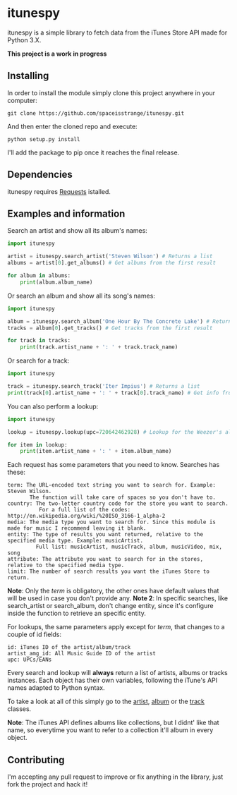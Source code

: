 # itunespy

itunespy is a simple library to fetch data from the iTunes Store API made for Python 3.X. 

**This project is a work in progress**

## Installing
In order to install the module simply clone this project anywhere in your computer:

    git clone https://github.com/spaceisstrange/itunespy.git

And then enter the cloned repo and execute:

    python setup.py install

I'll add the package to pip once it reaches the final release.

## Dependencies

itunespy requires [Requests](https://github.com/kennethreitz/requests) istalled.

## Examples and information
Search an artist and show all its album's names:

```python
import itunespy

artist = itunespy.search_artist('Steven Wilson') # Returns a list
albums = artist[0].get_albums() # Get albums from the first result

for album in albums:
    print(album.album_name)
```

Or search an album and show all its song's names:

```python
import itunespy

album = itunespy.search_album('One Hour By The Concrete Lake') # Returns a list
tracks = album[0].get_tracks() # Get tracks from the first result

for track in tracks:
    print(track.artist_name + ': ' + track.track_name)
```

Or search for a track:

```python
import itunespy

track = itunespy.search_track('Iter Impius') # Returns a list
print(track[0].artist_name + ': ' + track[0].track_name) # Get info from the first result
```

You can also perform a lookup:
```python
import itunespy

lookup = itunespy.lookup(upc=720642462928) # Lookup for the Weezer's album 'Weezer'

for item in lookup:
    print(item.artist_name + ': ' + item.album_name)
```

Each request has some parameters that you need to know. Searches has these:
    
    term: The URL-encoded text string you want to search for. Example: Steven Wilson.
           The function will take care of spaces so you don't have to.
    country: The two-letter country code for the store you want to search.
              For a full list of the codes: http://en.wikipedia.org/wiki/%20ISO_3166-1_alpha-2
    media: The media type you want to search for. Since this module is made for music I recommend leaving it blank.
    entity: The type of results you want returned, relative to the specified media type. Example: musicArtist.
             Full list: musicArtist, musicTrack, album, musicVideo, mix, song
    attribute: The attribute you want to search for in the stores, relative to the specified media type.
    limit: The number of search results you want the iTunes Store to return.
    
**Note**: Only the *term* is obligatory, the other ones have default values that will be used in case you don't provide any.
**Note 2**: In specific searches, like search_artist or search_album, don't change entity, since it's configure inside the function to retrieve an specific entity.

For lookups, the same parameters apply except for *term*, that changes to a couple of id fields:
    
    id: iTunes ID of the artist/album/track
    artist_amg_id: All Music Guide ID of the artist
    upc: UPCs/EANs

Every search and lookup will **always** return a list of artists, albums or tracks instances. Each object has their own variables, following the iTune's API names adapted to Python syntax.

To take a look at all of this simply go to the [artist](https://github.com/spaceisstrange/itunespy/blob/master/itunespy/artist.py), [album](https://github.com/spaceisstrange/itunespy/blob/master/itunespy/album.py) or the [track](https://github.com/spaceisstrange/itunespy/blob/master/itunespy/track.py) classes.

**Note**: The iTunes API defines albums like collections, but I didnt' like that name, so everytime you want to refer to a collection it'll album in every object.

## Contributing
I'm accepting any pull request to improve or fix anything in the library, just fork the project and hack it!
